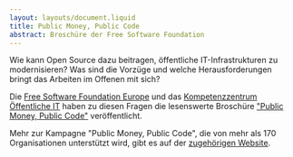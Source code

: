 ```yaml
---
layout: layouts/document.liquid
title: Public Money, Public Code
abstract: Broschüre der Free Software Foundation
---
```


Wie kann Open Source dazu beitragen, öffentliche IT-Infrastrukturen zu modernisieren? Was sind die Vorzüge und welche Herausforderungen bringt das Arbeiten im Offenen mit sich?

Die <a href="https://fsfe.org/index.de.html" target="_blank" rel="noopener noreferrer">Free Software Foundation Europe</a> und das <a href="https://www.oeffentliche-it.de/" target="_blank" rel="noopener noreferrer">Kompetenzzentrum Öffentliche IT</a> haben zu diesen Fragen die lesenswerte Broschüre <a href="https://download.fsfe.org/campaigns/pmpc/PMPC-Modernising-with-Free-Software.de.pdf" target="_blank" rel="noopener noreferrer">"Public Money, Public Code"</a> veröffentlicht.

Mehr zur Kampagne "Public Money, Public Code", die von mehr als 170 Organisationen unterstützt wird, gibt es auf der <a href="https://publiccode.eu/de/" target="_blank" rel="noopener noreferrer">zugehörigen Website</a>.
